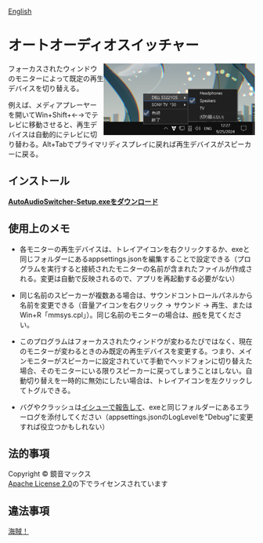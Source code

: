 [English](README.md)

# オートオーディオスイッチャー

<img src=".github/images/screenshot_ja.png" width="309" align="right" />

フォーカスされたウィンドウのモニターによって既定の再生デバイスを切り替える。

例えば、メディアプレーヤーを開いてWin+Shift+←→でテレビに移動させると、再生デバイスは自動的にテレビに切り替わる。Alt+Tabでプライマリディスプレイに戻れば再生デバイスがスピーカーに戻る。

## インストール

[**AutoAudioSwitcher-Setup.exeをダウンロード**](https://github.com/maxkagamine/AutoAudioSwitcher/releases/latest/download/AutoAudioSwitcher-Setup.exe)

## 使用上のメモ

- 各モニターの再生デバイスは、トレイアイコンを右クリックするか、exeと同じフォルダーにあるappsettings.jsonを編集することで設定できる（プログラムを実行すると接続されたモニターの名前が含まれたファイルが作成される。変更は自動で反映されるので、アプリを再起動する必要がない）

- 同じ名前のスピーカーが複数ある場合は、サウンドコントロールパネルから名前を変更できる（音量アイコンを右クリック → サウンド → 再生、または Win+R「mmsys.cpl」）。同じ名前のモニターの場合は、[#6](https://github.com/maxkagamine/AutoAudioSwitcher/issues/6)を見てください。

- このプログラムはフォーカスされたウィンドウが変わるたびではなく、現在のモニターが変わるときのみ既定の再生デバイスを変更する。つまり、メインモニターがスピーカーに設定されていて手動でヘッドフォンに切り替えた場合、そのモニターにいる限りスピーカーに戻ってしまうことはしない。自動切り替えを一時的に無効にしたい場合は、トレイアイコンを左クリックしてトグルできる。

- バグやクラッシュは[イシューで報告して](https://github.com/maxkagamine/AutoAudioSwitcher/issues/new)、exeと同じフォルダーにあるエラーログを添付してください（appsettings.jsonのLogLevelを"Debug"に変更すれば役立つかもしれない）

## 法的事項

Copyright © 鏡音マックス  
[Apache License 2.0](LICENSE.txt)の下でライセンスされています

## 違法事項

[海賊！](https://www.youtube.com/watch?v=NSZhIAfR6dA)
